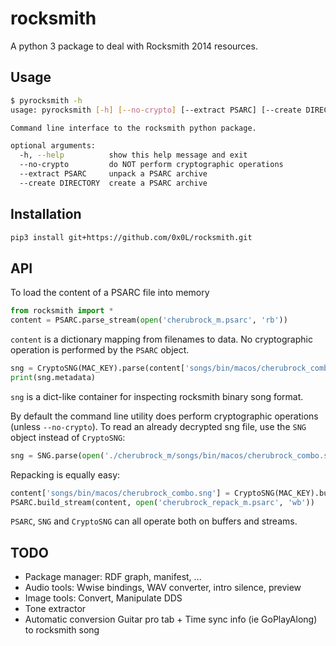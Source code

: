 # rocksmith

A python 3 package to deal with Rocksmith 2014 resources.

## Usage

```sh
$ pyrocksmith -h
usage: pyrocksmith [-h] [--no-crypto] [--extract PSARC] [--create DIRECTORY]

Command line interface to the rocksmith python package.

optional arguments:
  -h, --help          show this help message and exit
  --no-crypto         do NOT perform cryptographic operations
  --extract PSARC     unpack a PSARC archive
  --create DIRECTORY  create a PSARC archive
```

## Installation

```sh
pip3 install git+https://github.com/0x0L/rocksmith.git
```

## API

To load the content of a PSARC file into memory

```python
from rocksmith import *
content = PSARC.parse_stream(open('cherubrock_m.psarc', 'rb'))
```

`content` is a dictionary mapping from filenames to data. No cryptographic operation is performed by the `PSARC` object.

```python
sng = CryptoSNG(MAC_KEY).parse(content['songs/bin/macos/cherubrock_combo.sng'])
print(sng.metadata)
```

`sng` is a dict-like container for inspecting rocksmith binary song format.

By default the command line utility does perform cryptographic operations (unless `--no-crypto`). To read an already decrypted sng file, use the `SNG` object instead of `CryptoSNG`:

```python
sng = SNG.parse(open('./cherubrock_m/songs/bin/macos/cherubrock_combo.sng', 'rb'))
```

Repacking is equally easy:

```python
content['songs/bin/macos/cherubrock_combo.sng'] = CryptoSNG(MAC_KEY).build(sng)
PSARC.build_stream(content, open('cherubrock_repack_m.psarc', 'wb'))
```

`PSARC`, `SNG` and `CryptoSNG` can all operate both on buffers and streams.

## TODO

* Package manager: RDF graph, manifest, ...
* Audio tools: Wwise bindings, WAV converter, intro silence, preview
* Image tools: Convert, Manipulate DDS
* Tone extractor
* Automatic conversion Guitar pro tab + Time sync info (ie GoPlayAlong) to rocksmith song
